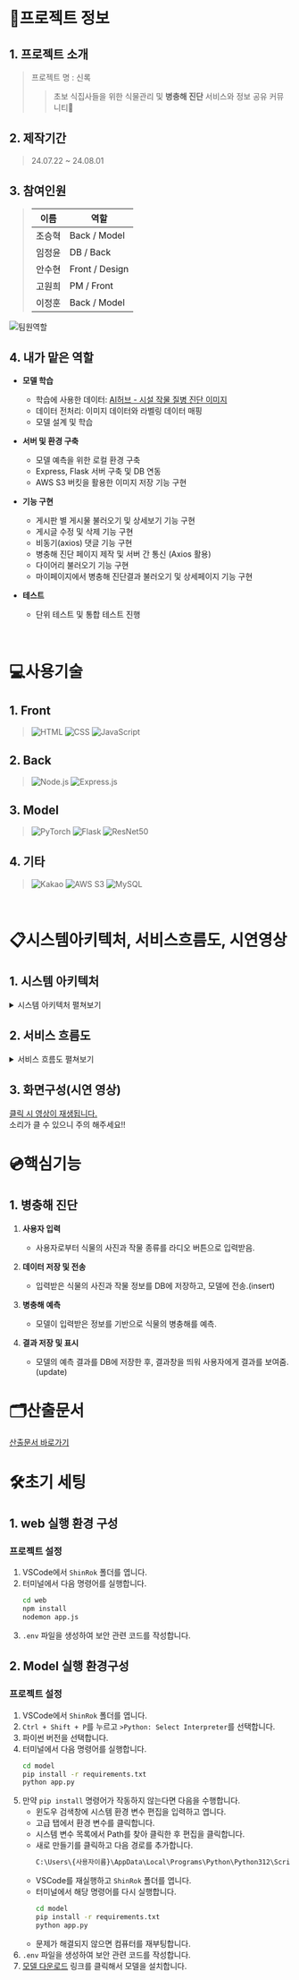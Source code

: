 
# 📄프로젝트 정보

## 1. 프로젝트 소개
> 프로젝트 명 : 신록
>> 초보 식집사들을 위한 식물관리 및 **병충해 진단** 서비스와 정보 공유 커뮤니티🐛

## 2. 제작기간
> 24.07.22 ~ 24.08.01

## 3. 참여인원

> | 이름 | 역할 |
> | --- | --- |
> | 조승혁 | Back / Model |
> | 임정윤 | DB / Back |
> | 안수현 | Front / Design |
> | 고원희 | PM / Front |
> | 이정훈 | Back / Model |

![팀원역할](https://jsh-1.s3.ap-northeast-2.amazonaws.com/%ED%99%94%EB%A9%B4+%EC%BA%A1%EC%B2%98+2024-08-27+021438.png)

## 4. 내가 맡은 역할

- **모델 학습**
  - 학습에 사용한 데이터: [AI허브 - 시설 작물 질병 진단 이미지](https://www.aihub.or.kr/aihubdata/data/view.do?currMenu=115&topMenu=100&aihubDataSe=data&dataSetSn=153)
  - 데이터 전처리: 이미지 데이터와 라벨링 데이터 매핑
  - 모델 설계 및 학습

- **서버 및 환경 구축**
  - 모델 예측을 위한 로컬 환경 구축
  - Express, Flask 서버 구축 및 DB 연동
  - AWS S3 버킷을 활용한 이미지 저장 기능 구현

- **기능 구현**
  - 게시판 별 게시물 불러오기 및 상세보기 기능 구현
  - 게시글 수정 및 삭제 기능 구현
  - 비동기(axios) 댓글 기능 구현
  - 병충해 진단 페이지 제작 및 서버 간 통신 (Axios 활용)
  - 다이어리 불러오기 기능 구현
  - 마이페이지에서 병충해 진단결과 불러오기 및 상세페이지 기능 구현

- **테스트**
  - 단위 테스트 및 통합 테스트 진행

<br>

#  💻사용기술
## 1. Front
> ![HTML](https://img.shields.io/badge/HTML-239120?style=for-the-badge&logo=html5&logoColor=white)
![CSS](https://img.shields.io/badge/CSS-239120?style=for-the-badge&logo=css3&logoColor=white)
![JavaScript](https://img.shields.io/badge/JavaScript-F7DF1E?style=for-the-badge&logo=JavaScript&logoColor=black)

## 2. Back
> ![Node.js](https://img.shields.io/badge/Node.js-43853D?style=for-the-badge&logo=node.js&logoColor=white)
![Express.js](https://img.shields.io/badge/Express.js-000000?style=for-the-badge&logo=express&logoColor=white)

## 3. Model
> ![PyTorch](https://img.shields.io/badge/PyTorch-EE4C2C?style=for-the-badge&logo=pytorch&logoColor=white)
![Flask](https://img.shields.io/badge/Flask-000000?style=for-the-badge&logo=flask&logoColor=white)
![ResNet50](https://img.shields.io/badge/ResNet50-0078D4?style=for-the-badge&logo=ai&logoColor=white)

## 4. 기타
> ![Kakao](https://img.shields.io/badge/Kakao-FEE500?style=for-the-badge&logo=kakaotalk&logoColor=black)
![AWS S3](https://img.shields.io/badge/AWS%20S3-569A31?style=for-the-badge&logo=amazonaws&logoColor=white)
![MySQL](https://img.shields.io/badge/MySQL-4479A1?style=for-the-badge&logo=mysql&logoColor=white)

<br>

# 📋시스템아키텍처, 서비스흐름도, 시연영상

## 1. 시스템 아키텍처
<details>
<summary>시스템 아키텍처 펼쳐보기</summary>
  
![시스템 아키텍처](https://jsh-1.s3.ap-northeast-2.amazonaws.com/%ED%99%94%EB%A9%B4+%EC%BA%A1%EC%B2%98+2024-08-27+020009.png)

</details>

## 2. 서비스 흐름도
<details>
<summary>서비스 흐름도 펼쳐보기</summary>

![서비스 흐름도](https://jsh-1.s3.ap-northeast-2.amazonaws.com/%ED%99%94%EB%A9%B4+%EC%BA%A1%EC%B2%98+2024-08-27+020433.png)

</details>

## 3. 화면구성(시연 영상)
[클릭 시 영상이 재생됩니다.](https://jsh-1.s3.ap-northeast-2.amazonaws.com/%EC%8B%9C%EC%97%B0%EC%98%81%EC%83%81.mp4) <br>
소리가 클 수 있으니 주의 해주세요!!

# 💿핵심기능

## 1. 병충해 진단

1. **사용자 입력**
   - 사용자로부터 식물의 사진과 작물 종류를 라디오 버튼으로 입력받음.

2. **데이터 저장 및 전송**
   - 입력받은 식물의 사진과 작물 정보를 DB에 저장하고, 모델에 전송.(insert)

3. **병충해 예측**
   - 모델이 입력받은 정보를 기반으로 식물의 병충해를 예측.

4. **결과 저장 및 표시**
   - 모델의 예측 결과를 DB에 저장한 후, 결과창을 띄워 사용자에게 결과를 보여줌.(update)

# 🗂️산출문서
[산출문서 바로가기](https://drive.google.com/drive/folders/1XQ3XyhBJjnDyQpw0U8z0sYyccLP9cGc6?usp=sharing)



# 🛠️초기 세팅
## 1. web 실행 환경 구성
### 프로젝트 설정
1. VSCode에서 `ShinRok` 폴더를 엽니다.
2. 터미널에서 다음 명령어를 실행합니다.
    ```sh
    cd web
    npm install
    nodemon app.js
    ```
3. `.env` 파일을 생성하여 보안 관련 코드를 작성합니다.

## 2. Model 실행 환경구성
### 프로젝트 설정
1. VSCode에서 `ShinRok` 폴더를 엽니다.
2. `Ctrl + Shift + P`를 누르고 `>Python: Select Interpreter`를 선택합니다.
3. 파이썬 버전을 선택합니다.
4. 터미널에서 다음 명령어를 실행합니다.
    ```sh
    cd model
    pip install -r requirements.txt
    python app.py
    ```
5. 만약 `pip install` 명령어가 작동하지 않는다면 다음을 수행합니다.
    - 윈도우 검색창에 시스템 환경 변수 편집을 입력하고 엽니다.
    - 고급 탭에서 환경 변수를 클릭합니다.
    - 시스템 변수 목록에서 Path를 찾아 클릭한 후 편집을 클릭합니다.
    - 새로 만들기를 클릭하고 다음 경로를 추가합니다.
        ```sh
        C:\Users\{사용자이름}\AppData\Local\Programs\Python\Python312\Scripts
        ```
    - VSCode를 재실행하고 `ShinRok` 폴더를 엽니다.
    - 터미널에서 해당 명령어를 다시 실행합니다.
        ```sh
        cd model
        pip install -r requirements.txt
        python app.py
        ```
    - 문제가 해결되지 않으면 컴퓨터를 재부팅합니다.
6. `.env` 파일을 생성하여 보안 관련 코드를 작성합니다.
7. [모델 다운로드](https://www.dropbox.com/scl/fi/37n03wq9icoxewm88gpyl/model_resnet50.pth?rlkey=oybb4n2mu9wrwkgw1o7o9n9hx&st=5loboqgt&dl=0) 링크를 클릭해서 모델을 설치합니다.
